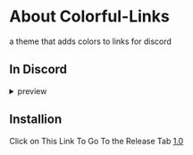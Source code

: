 # About Colorful-Links
a theme that adds colors to links for discord

## In Discord
<details id="Colorful-Links-details">
    <summary>preview</summary>

![Colorfull_links](https://user-images.githubusercontent.com/92543075/223362646-fe4ee19a-a0a6-42c7-abb9-870fb464785b.jpg)
sorry bad image

</details>

## Installion
Click on This Link To Go To the Release Tab [1.0](https://github.com/bd2r/Colorfull-Links/releases)
